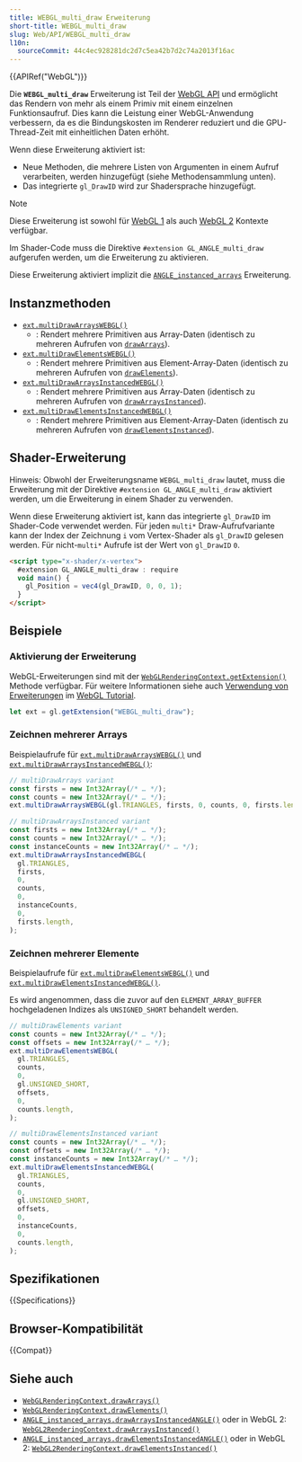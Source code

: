 ```yaml
---
title: WEBGL_multi_draw Erweiterung
short-title: WEBGL_multi_draw
slug: Web/API/WEBGL_multi_draw
l10n:
  sourceCommit: 44c4ec928281dc2d7c5ea42b7d2c74a2013f16ac
---
```


{{APIRef("WebGL")}}

Die **`WEBGL_multi_draw`** Erweiterung ist Teil der
[WebGL API](/de/docs/Web/API/WebGL_API) und ermöglicht das Rendern von mehr als einem Primiv mit einem einzelnen Funktionsaufruf. Dies kann die Leistung einer WebGL-Anwendung verbessern, da es die Bindungskosten im Renderer reduziert und die GPU-Thread-Zeit mit einheitlichen Daten erhöht.

Wenn diese Erweiterung aktiviert ist:

- Neue Methoden, die mehrere Listen von Argumenten in einem Aufruf verarbeiten, werden hinzugefügt
  (siehe Methodensammlung unten).
- Das integrierte `gl_DrawID` wird zur Shadersprache hinzugefügt.

> [!NOTE]
> Diese Erweiterung ist sowohl für
> [WebGL 1](/de/docs/Web/API/WebGLRenderingContext) als auch
> [WebGL 2](/de/docs/Web/API/WebGL2RenderingContext) Kontexte verfügbar.
>
> Im Shader-Code muss die Direktive `#extension GL_ANGLE_multi_draw`
> aufgerufen werden, um die Erweiterung zu aktivieren.
>
> Diese Erweiterung aktiviert implizit die [`ANGLE_instanced_arrays`](/de/docs/Web/API/ANGLE_instanced_arrays) Erweiterung.

## Instanzmethoden

- [`ext.multiDrawArraysWEBGL()`](/de/docs/Web/API/WEBGL_multi_draw/multiDrawArraysWEBGL)
  - : Rendert mehrere Primitiven aus Array-Daten (identisch zu mehreren Aufrufen von
    [`drawArrays`](/de/docs/Web/API/WebGLRenderingContext/drawArrays)).
- [`ext.multiDrawElementsWEBGL()`](/de/docs/Web/API/WEBGL_multi_draw/multiDrawElementsWEBGL)
  - : Rendert mehrere Primitiven aus Element-Array-Daten (identisch zu mehreren Aufrufen von
    [`drawElements`](/de/docs/Web/API/WebGLRenderingContext/drawElements)).
- [`ext.multiDrawArraysInstancedWEBGL()`](/de/docs/Web/API/WEBGL_multi_draw/multiDrawArraysInstancedWEBGL)
  - : Rendert mehrere Primitiven aus Array-Daten (identisch zu mehreren Aufrufen von
    [`drawArraysInstanced`](/de/docs/Web/API/WebGL2RenderingContext/drawArraysInstanced)).
- [`ext.multiDrawElementsInstancedWEBGL()`](/de/docs/Web/API/WEBGL_multi_draw/multiDrawElementsInstancedWEBGL)
  - : Rendert mehrere Primitiven aus Element-Array-Daten (identisch zu mehreren Aufrufen von
    [`drawElementsInstanced`](/de/docs/Web/API/WebGL2RenderingContext/drawElementsInstanced)).

## Shader-Erweiterung

Hinweis: Obwohl der Erweiterungsname `WEBGL_multi_draw` lautet,
muss die Erweiterung mit der Direktive `#extension GL_ANGLE_multi_draw`
aktiviert werden, um die Erweiterung in einem Shader zu verwenden.

Wenn diese Erweiterung aktiviert ist, kann das integrierte `gl_DrawID`
im Shader-Code verwendet werden. Für jeden `multi*` Draw-Aufrufvariante
kann der Index der Zeichnung `i` vom Vertex-Shader als `gl_DrawID`
gelesen werden. Für nicht-`multi*` Aufrufe ist der Wert von
`gl_DrawID` `0`.

```html
<script type="x-shader/x-vertex">
  #extension GL_ANGLE_multi_draw : require
  void main() {
    gl_Position = vec4(gl_DrawID, 0, 0, 1);
  }
</script>
```

## Beispiele

### Aktivierung der Erweiterung

WebGL-Erweiterungen sind mit der [`WebGLRenderingContext.getExtension()`](/de/docs/Web/API/WebGLRenderingContext/getExtension) Methode verfügbar.
Für weitere Informationen siehe auch [Verwendung von Erweiterungen](/de/docs/Web/API/WebGL_API/Using_Extensions)
im [WebGL Tutorial](/de/docs/Web/API/WebGL_API/Tutorial).

```js
let ext = gl.getExtension("WEBGL_multi_draw");
```

### Zeichnen mehrerer Arrays

Beispielaufrufe für [`ext.multiDrawArraysWEBGL()`](/de/docs/Web/API/WEBGL_multi_draw/multiDrawArraysWEBGL)
und [`ext.multiDrawArraysInstancedWEBGL()`](/de/docs/Web/API/WEBGL_multi_draw/multiDrawArraysInstancedWEBGL):

```js
// multiDrawArrays variant
const firsts = new Int32Array(/* … */);
const counts = new Int32Array(/* … */);
ext.multiDrawArraysWEBGL(gl.TRIANGLES, firsts, 0, counts, 0, firsts.length);
```

```js
// multiDrawArraysInstanced variant
const firsts = new Int32Array(/* … */);
const counts = new Int32Array(/* … */);
const instanceCounts = new Int32Array(/* … */);
ext.multiDrawArraysInstancedWEBGL(
  gl.TRIANGLES,
  firsts,
  0,
  counts,
  0,
  instanceCounts,
  0,
  firsts.length,
);
```

### Zeichnen mehrerer Elemente

Beispielaufrufe für [`ext.multiDrawElementsWEBGL()`](/de/docs/Web/API/WEBGL_multi_draw/multiDrawElementsWEBGL)
und [`ext.multiDrawElementsInstancedWEBGL()`](/de/docs/Web/API/WEBGL_multi_draw/multiDrawElementsInstancedWEBGL).

Es wird angenommen, dass die zuvor auf den `ELEMENT_ARRAY_BUFFER`
hochgeladenen Indizes als `UNSIGNED_SHORT` behandelt werden.

```js
// multiDrawElements variant
const counts = new Int32Array(/* … */);
const offsets = new Int32Array(/* … */);
ext.multiDrawElementsWEBGL(
  gl.TRIANGLES,
  counts,
  0,
  gl.UNSIGNED_SHORT,
  offsets,
  0,
  counts.length,
);
```

```js
// multiDrawElementsInstanced variant
const counts = new Int32Array(/* … */);
const offsets = new Int32Array(/* … */);
const instanceCounts = new Int32Array(/* … */);
ext.multiDrawElementsInstancedWEBGL(
  gl.TRIANGLES,
  counts,
  0,
  gl.UNSIGNED_SHORT,
  offsets,
  0,
  instanceCounts,
  0,
  counts.length,
);
```

## Spezifikationen

{{Specifications}}

## Browser-Kompatibilität

{{Compat}}

## Siehe auch

- [`WebGLRenderingContext.drawArrays()`](/de/docs/Web/API/WebGLRenderingContext/drawArrays)
- [`WebGLRenderingContext.drawElements()`](/de/docs/Web/API/WebGLRenderingContext/drawElements)
- [`ANGLE_instanced_arrays.drawArraysInstancedANGLE()`](/de/docs/Web/API/ANGLE_instanced_arrays/drawArraysInstancedANGLE) oder
  in WebGL 2: [`WebGL2RenderingContext.drawArraysInstanced()`](/de/docs/Web/API/WebGL2RenderingContext/drawArraysInstanced)
- [`ANGLE_instanced_arrays.drawElementsInstancedANGLE()`](/de/docs/Web/API/ANGLE_instanced_arrays/drawElementsInstancedANGLE) oder
  in WebGL 2: [`WebGL2RenderingContext.drawElementsInstanced()`](/de/docs/Web/API/WebGL2RenderingContext/drawElementsInstanced)
